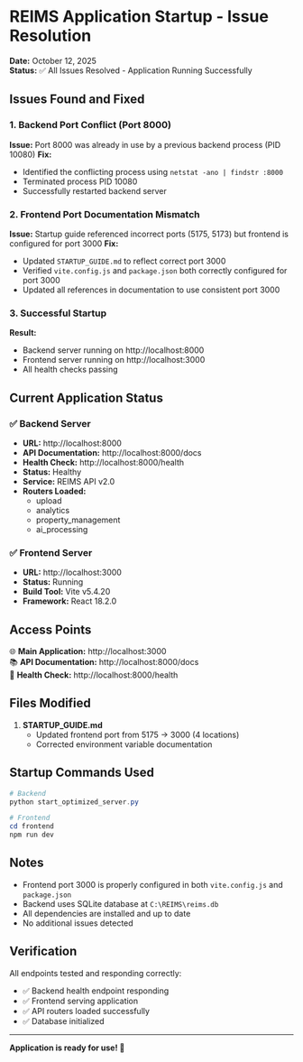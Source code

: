 # REIMS Application Startup - Issue Resolution

**Date:** October 12, 2025  
**Status:** ✅ All Issues Resolved - Application Running Successfully

## Issues Found and Fixed

### 1. Backend Port Conflict (Port 8000)
**Issue:** Port 8000 was already in use by a previous backend process (PID 10080)
**Fix:** 
- Identified the conflicting process using `netstat -ano | findstr :8000`
- Terminated process PID 10080
- Successfully restarted backend server

### 2. Frontend Port Documentation Mismatch
**Issue:** Startup guide referenced incorrect ports (5175, 5173) but frontend is configured for port 3000
**Fix:** 
- Updated `STARTUP_GUIDE.md` to reflect correct port 3000
- Verified `vite.config.js` and `package.json` both correctly configured for port 3000
- Updated all references in documentation to use consistent port 3000

### 3. Successful Startup
**Result:**
- Backend server running on http://localhost:8000
- Frontend server running on http://localhost:3000
- All health checks passing

## Current Application Status

### ✅ Backend Server
- **URL:** http://localhost:8000
- **API Documentation:** http://localhost:8000/docs
- **Health Check:** http://localhost:8000/health
- **Status:** Healthy
- **Service:** REIMS API v2.0
- **Routers Loaded:** 
  - upload
  - analytics
  - property_management
  - ai_processing

### ✅ Frontend Server
- **URL:** http://localhost:3000
- **Status:** Running
- **Build Tool:** Vite v5.4.20
- **Framework:** React 18.2.0

## Access Points

🌐 **Main Application:** http://localhost:3000  
📚 **API Documentation:** http://localhost:8000/docs  
💚 **Health Check:** http://localhost:8000/health

## Files Modified

1. **STARTUP_GUIDE.md**
   - Updated frontend port from 5175 → 3000 (4 locations)
   - Corrected environment variable documentation

## Startup Commands Used

```powershell
# Backend
python start_optimized_server.py

# Frontend
cd frontend
npm run dev
```

## Notes

- Frontend port 3000 is properly configured in both `vite.config.js` and `package.json`
- Backend uses SQLite database at `C:\REIMS\reims.db`
- All dependencies are installed and up to date
- No additional issues detected

## Verification

All endpoints tested and responding correctly:
- ✅ Backend health endpoint responding
- ✅ Frontend serving application
- ✅ API routers loaded successfully
- ✅ Database initialized

---

**Application is ready for use! 🚀**
















